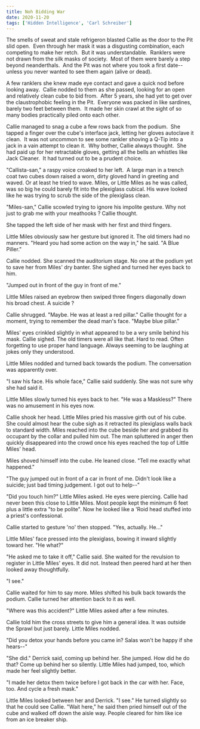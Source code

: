 ```yaml
---
title: Noh Bidding War
date: 2020-11-20
tags: ['Hidden Intelligence', 'Carl Schreiber']
---
```


The smells of sweat and stale refrigeron blasted Callie as the door to the Pit slid open.  Even through her mask it was a disgusting combination, each competing to make her retch.  But it was understandable.  Ranklers were not drawn from the silk masks of society.  Most of them were barely a step beyond neanderthals.  And the Pit was not where you took a first date--unless you never wanted to see them again (alive or dead).

A few ranklers she knew made eye contact and gave a quick nod before looking away.  Callie nodded to them as she passed, looking for an open and relatively clean cube to bid from.  After 5 years, she had yet to get over the claustrophobic feeling in the Pit.  Everyone was packed in like sardines, barely two feet between them.  It made her skin crawl at the sight of so many bodies practically piled onto each other.

Callie managed to snag a cube a few rows back from the podium.  She tapped a finger over the cube's interface jack, letting her gloves autoclave it clean.  It was not uncommon to see some rankler shoving a Q-Tip into a jack in a vain attempt to clean it.  Why bother, Callie always thought.  She had paid up for her retractable gloves, getting all the bells an whistles like Jack Cleaner.  It had turned out to be a prudent choice.

"Callista-san," a raspy voice croaked to her left.  A large man in a trench coat two cubes down raised a worn, dirty gloved hand in greeting and waved. Or at least he tried to wave. Miles, or Little Miles as he was called, was so big he could barely fit into the plexiglass cubical. His wave looked like he was trying to scrub the side of the plexiglass clean.

"Miles-san," Callie scowled trying to ignore his impolite gesture. Why not just to grab me with your meathooks ? Callie thought.

She tapped the left side of her mask with her first and third fingers.

Little Miles obviously saw her gesture but ignored it. The old timers had no manners. "Heard you had some action on the way in," he said. "A Blue Piller."

Callie nodded. She scanned the auditorium stage. No one at the podium yet to save her from Miles' dry banter. She sighed and turned her eyes back to him.

"Jumped out in front of the guy in front of me."

Little Miles raised an eyebrow then swiped three fingers diagonally down his broad chest. A suicide ?

Callie shrugged. "Maybe. He was at least a red pillar." Callie thought for a moment, trying to remember the dead man's face. "Maybe blue pillar."

Miles' eyes crinkled slightly in what appeared to be a wry smile behind his mask. Callie sighed. The old timers were all like that. Hard to read. Often forgetting to use proper hand language. Always seeming to be laughing at jokes only they understood.

Little Miles nodded and turned back towards the podium. The conversation was apparently over.

"I saw his face. His whole face," Callie said suddenly. She was not sure why she had said it.

Little Miles slowly turned his eyes back to her. "He was a Maskless?" There was no amusement in his eyes now.

Callie shook her head. Little Miles pried his massive girth out of his cube. She could almost hear the cube sigh as it retracted its plexiglass walls back to standard width. Miles reached into the cube beside her and grabbed its occupant by the collar and pulled him out. The man spluttered in anger then quickly disappeared into the crowd once his eyes reached the top of Little Miles' head.

Miles shoved himself into the cube. He leaned close. "Tell me exactly what happened."

"The guy jumped out in front of a car in front of me. Didn't look like a suicide; just bad timing judgement. I got out to help--"

"Did you touch him?" Little Miles asked. He eyes were piercing. Callie had never been this close to Little Miles. Most people kept the minimum 6 feet plus a little extra "to be polite". Now he looked like a 'Roid head stuffed into a priest's confessional.

Callie started to gesture 'no' then stopped. "Yes, actually. He..."

Little Miles' face pressed into the plexiglass, bowing it inward slightly toward her. "He what?"

"He asked me to take it off," Callie said. She waited for the revulsion to register in Little Miles' eyes. It did not. Instead then peered hard at her then looked away thoughtfully.

"I see."

Callie waited for him to say more. Miles shifted his bulk back towards the podium. Callie turned her attention back to it as well.

"Where was this accident?" Little Miles asked after a few minutes.

Callie told him the cross streets to give him a general idea. It was outside the Sprawl but just barely. Little Miles nodded.

"Did you detox your hands before you came in? Salas won't be happy if she hears--"

"She did." Derrick said, coming up behind her. She jumped. How did he do that? Come up behind her so silently. Little Miles had jumped, too, which made her feel slightly better.

"I made her detox them twice before I got back in the car with her. Face, too. And cycle a fresh mask."

Little Miles looked between her and Derrick. "I see." He turned slightly so that he could see Callie. "Wait here," he said then pried himself out of the cube and walked off down the aisle way. People cleared for him like ice from an ice breaker ship.

